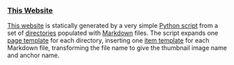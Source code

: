 ### [This Website][this]

[This website][this] is statically generated by a very simple [Python script][script] from a set of [directories][] populated with [Markdown][] files. The script expands one [page template][page] for each directory, inserting one [item template][item] for each Markdown file, transforming the file name to give the thumbnail image name and anchor name.

[this]:        misc.html#website
[directories]: input
[markdown]:    http://daringfireball.net/projects/markdown/
[script]:      Generate.py
[page]:        input/page.html
[item]:        input/item.html
